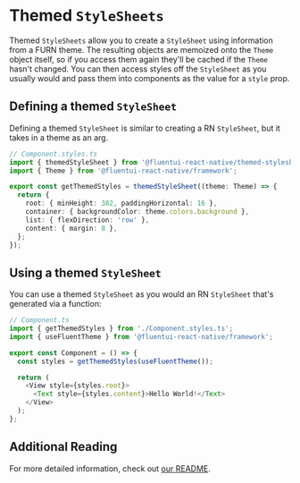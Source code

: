 # Themed `StyleSheets`

Themed `StyleSheets` allow you to create a `StyleSheet` using information from a FURN theme. The resulting objects are memoized onto the `Theme` object itself, so if you access them again they'll be cached if the `Theme` hasn't changed. You can then access styles off the `StyleSheet` as you usually would and pass them into components as the value for a `style` prop.

## Defining a themed `StyleSheet`

Defining a themed `StyleSheet` is similar to creating a RN `StyleSheet`, but it takes in a theme as an arg.

```ts
// Component.styles.ts
import { themedStyleSheet } from '@fluentui-react-native/themed-stylesheet';
import { Theme } from '@fluentui-react-native/framework';

export const getThemedStyles = themedStyleSheet((theme: Theme) => {
  return {
    root: { minHeight: 382, paddingHorizontal: 16 },
    container: { backgroundColor: theme.colors.background },
    list: { flexDirection: 'row' },
    content: { margin: 8 },
  };
});
```

## Using a themed `StyleSheet`

You can use a themed `StyleSheet` as you would an RN `StyleSheet` that's generated via a function:

```ts
// Component.ts
import { getThemedStyles } from './Component.styles.ts';
import { useFluentTheme } from '@fluentui-react-native/framework';

export const Component = () => {
  const styles = getThemedStyles(useFluentTheme());

  return (
    <View style={styles.root}>
      <Text style={styles.content}>Hello World!</Text>
    </View>
  );
};
```

## Additional Reading

For more detailed information, check out [our README](https://github.com/microsoft/fluentui-react-native/blob/master/packages/framework/themed-stylesheet/README.md).
